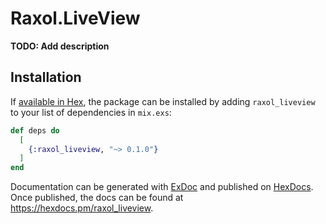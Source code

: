 # Raxol.LiveView

**TODO: Add description**

## Installation

If [available in Hex](https://hex.pm/docs/publish), the package can be installed
by adding `raxol_liveview` to your list of dependencies in `mix.exs`:

```elixir
def deps do
  [
    {:raxol_liveview, "~> 0.1.0"}
  ]
end
```

Documentation can be generated with [ExDoc](https://github.com/elixir-lang/ex_doc)
and published on [HexDocs](https://hexdocs.pm). Once published, the docs can
be found at <https://hexdocs.pm/raxol_liveview>.

